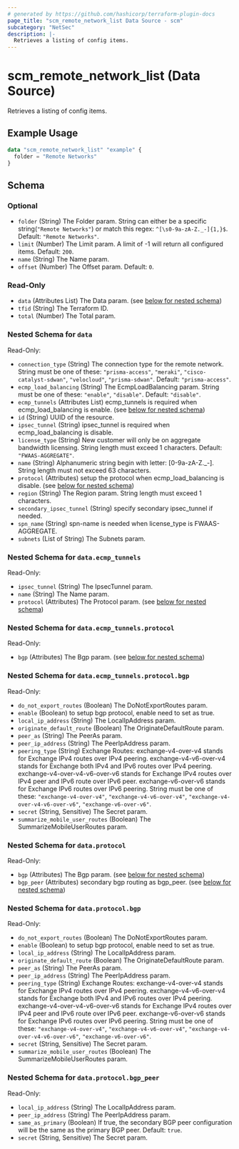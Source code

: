 ```yaml
---
# generated by https://github.com/hashicorp/terraform-plugin-docs
page_title: "scm_remote_network_list Data Source - scm"
subcategory: "NetSec"
description: |-
  Retrieves a listing of config items.
---
```


# scm_remote_network_list (Data Source)

Retrieves a listing of config items.

## Example Usage

```terraform
data "scm_remote_network_list" "example" {
  folder = "Remote Networks"
}
```

<!-- schema generated by tfplugindocs -->
## Schema

### Optional

- `folder` (String) The Folder param. String can either be a specific string(`"Remote Networks"`) or match this regex: `^[\s0-9a-zA-Z._-]{1,}$`. Default: `"Remote Networks"`.
- `limit` (Number) The Limit param. A limit of -1 will return all configured items. Default: `200`.
- `name` (String) The Name param.
- `offset` (Number) The Offset param. Default: `0`.

### Read-Only

- `data` (Attributes List) The Data param. (see [below for nested schema](#nestedatt--data))
- `tfid` (String) The Terraform ID.
- `total` (Number) The Total param.

<a id="nestedatt--data"></a>
### Nested Schema for `data`

Read-Only:

- `connection_type` (String) The connection type for the remote network. String must be one of these: `"prisma-access"`, `"meraki"`, `"cisco-catalyst-sdwan"`, `"velocloud"`, `"prisma-sdwan"`. Default: `"prisma-access"`.
- `ecmp_load_balancing` (String) The EcmpLoadBalancing param. String must be one of these: `"enable"`, `"disable"`. Default: `"disable"`.
- `ecmp_tunnels` (Attributes List) ecmp_tunnels is required when ecmp_load_balancing is enable. (see [below for nested schema](#nestedatt--data--ecmp_tunnels))
- `id` (String) UUID of the resource.
- `ipsec_tunnel` (String) ipsec_tunnel is required when ecmp_load_balancing is disable.
- `license_type` (String) New customer will only be on aggregate bandwidth licensing. String length must exceed 1 characters. Default: `"FWAAS-AGGREGATE"`.
- `name` (String) Alphanumeric string begin with letter: [0-9a-zA-Z._-]. String length must not exceed 63 characters.
- `protocol` (Attributes) setup the protocol when ecmp_load_balancing is disable. (see [below for nested schema](#nestedatt--data--protocol))
- `region` (String) The Region param. String length must exceed 1 characters.
- `secondary_ipsec_tunnel` (String) specify secondary ipsec_tunnel if needed.
- `spn_name` (String) spn-name is needed when license_type is FWAAS-AGGREGATE.
- `subnets` (List of String) The Subnets param.

<a id="nestedatt--data--ecmp_tunnels"></a>
### Nested Schema for `data.ecmp_tunnels`

Read-Only:

- `ipsec_tunnel` (String) The IpsecTunnel param.
- `name` (String) The Name param.
- `protocol` (Attributes) The Protocol param. (see [below for nested schema](#nestedatt--data--ecmp_tunnels--protocol))

<a id="nestedatt--data--ecmp_tunnels--protocol"></a>
### Nested Schema for `data.ecmp_tunnels.protocol`

Read-Only:

- `bgp` (Attributes) The Bgp param. (see [below for nested schema](#nestedatt--data--ecmp_tunnels--protocol--bgp))

<a id="nestedatt--data--ecmp_tunnels--protocol--bgp"></a>
### Nested Schema for `data.ecmp_tunnels.protocol.bgp`

Read-Only:

- `do_not_export_routes` (Boolean) The DoNotExportRoutes param.
- `enable` (Boolean) to setup bgp protocol, enable need to set as true.
- `local_ip_address` (String) The LocalIpAddress param.
- `originate_default_route` (Boolean) The OriginateDefaultRoute param.
- `peer_as` (String) The PeerAs param.
- `peer_ip_address` (String) The PeerIpAddress param.
- `peering_type` (String) Exchange Routes: exchange-v4-over-v4 stands for Exchange IPv4 routes over IPv4 peering. exchange-v4-v6-over-v4 stands for Exchange both IPv4 and IPv6 routes over IPv4 peering. exchange-v4-over-v4-v6-over-v6 stands for Exchange IPv4 routes over IPv4 peer and IPv6 route over IPv6 peer. exchange-v6-over-v6 stands for Exchange IPv6 routes over IPv6 peering. String must be one of these: `"exchange-v4-over-v4"`, `"exchange-v4-v6-over-v4"`, `"exchange-v4-over-v4-v6-over-v6"`, `"exchange-v6-over-v6"`.
- `secret` (String, Sensitive) The Secret param.
- `summarize_mobile_user_routes` (Boolean) The SummarizeMobileUserRoutes param.




<a id="nestedatt--data--protocol"></a>
### Nested Schema for `data.protocol`

Read-Only:

- `bgp` (Attributes) The Bgp param. (see [below for nested schema](#nestedatt--data--protocol--bgp))
- `bgp_peer` (Attributes) secondary bgp routing as bgp_peer. (see [below for nested schema](#nestedatt--data--protocol--bgp_peer))

<a id="nestedatt--data--protocol--bgp"></a>
### Nested Schema for `data.protocol.bgp`

Read-Only:

- `do_not_export_routes` (Boolean) The DoNotExportRoutes param.
- `enable` (Boolean) to setup bgp protocol, enable need to set as true.
- `local_ip_address` (String) The LocalIpAddress param.
- `originate_default_route` (Boolean) The OriginateDefaultRoute param.
- `peer_as` (String) The PeerAs param.
- `peer_ip_address` (String) The PeerIpAddress param.
- `peering_type` (String) Exchange Routes: exchange-v4-over-v4 stands for Exchange IPv4 routes over IPv4 peering. exchange-v4-v6-over-v4 stands for Exchange both IPv4 and IPv6 routes over IPv4 peering. exchange-v4-over-v4-v6-over-v6 stands for Exchange IPv4 routes over IPv4 peer and IPv6 route over IPv6 peer. exchange-v6-over-v6 stands for Exchange IPv6 routes over IPv6 peering. String must be one of these: `"exchange-v4-over-v4"`, `"exchange-v4-v6-over-v4"`, `"exchange-v4-over-v4-v6-over-v6"`, `"exchange-v6-over-v6"`.
- `secret` (String, Sensitive) The Secret param.
- `summarize_mobile_user_routes` (Boolean) The SummarizeMobileUserRoutes param.


<a id="nestedatt--data--protocol--bgp_peer"></a>
### Nested Schema for `data.protocol.bgp_peer`

Read-Only:

- `local_ip_address` (String) The LocalIpAddress param.
- `peer_ip_address` (String) The PeerIpAddress param.
- `same_as_primary` (Boolean) If true, the secondary BGP peer configuration will be the same as the primary BGP peer. Default: `true`.
- `secret` (String, Sensitive) The Secret param.
